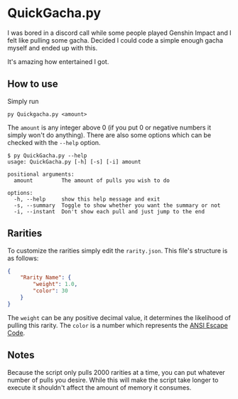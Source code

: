 # QuickGacha.py
I was bored in a discord call while some people played Genshin Impact and I felt like pulling
some gacha. Decided I could code a simple enough gacha myself and ended up with this.

It's amazing how entertained I got.

## How to use
Simply run
```
py Quickgacha.py <amount>
```

The `amount` is any integer above 0 (if you put 0 or negative numbers it simply won't do anything).
There are also some options which can be checked with the `--help` option.
```
$ py QuickGacha.py --help
usage: QuickGacha.py [-h] [-s] [-i] amount

positional arguments:
  amount         The amount of pulls you wish to do

options:
  -h, --help     show this help message and exit
  -s, --summary  Toggle to show whether you want the summary or not
  -i, --instant  Don't show each pull and just jump to the end
```

## Rarities
To customize the rarities simply edit the `rarity.json`. This file's structure is as follows:
```json
{
    "Rarity Name": {
        "weight": 1.0,
        "color": 30
    }
} 
```
The `weight` can be any positive decimal value, it determines the likelihood of pulling this rarity. The `color` is
a number which represents the [ANSI Escape Code](https://en.wikipedia.org/wiki/ANSI_escape_code#Colors).

## Notes
Because the script only pulls 2000 rarities at a time, you can put whatever number of pulls you desire. While this will make the script take longer to execute it shouldn't affect the amount of memory it consumes.